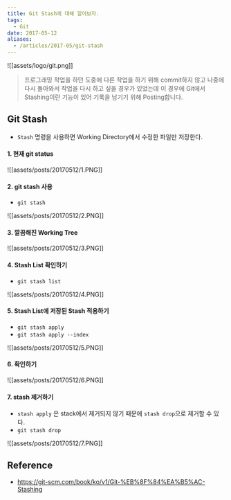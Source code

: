 ```yaml
---
title: Git Stash에 대해 알아보자.
tags:
  - Git
date: 2017-05-12
aliases: 
  - /articles/2017-05/git-stash
---
```


![[assets/logo/git.png]]

> 프로그래밍 작업을 하던 도중에 다른 작업을 하기 위해 commit하지 않고 나중에 다시 돌아와서 작업을 다시 하고 싶을 경우가 있었는데 이 경우에 Git에서 Stashing이란 기능이 있어 기록을 남기기 위해 Posting합니다.

## Git Stash
- `Stash` 명령을 사용하면 Working Directory에서 수정한 파일만 저장한다.

#### 1. 현재 git status

![[assets/posts/20170512/1.PNG]]

#### 2. git stash 사용
- `git stash`

![[assets/posts/20170512/2.PNG]]

#### 3. 깔끔해진 Working Tree

![[assets/posts/20170512/3.PNG]]

#### 4. Stash List 확인하기
- `git stash list`

![[assets/posts/20170512/4.PNG]]

#### 5. Stash List에 저장된 Stash 적용하기
- `git stash apply`
- `git stash apply --index`

![[assets/posts/20170512/5.PNG]]

#### 6. 확인하기

![[assets/posts/20170512/6.PNG]]

#### 7. stash 제거하기
- `stash apply` 은 stack에서 제거되지 않기 때문에 `stash drop`으로 제거할 수 있다.
- `git stash drop`

![[assets/posts/20170512/7.PNG]]

## Reference
- <https://git-scm.com/book/ko/v1/Git-%EB%8F%84%EA%B5%AC-Stashing>
